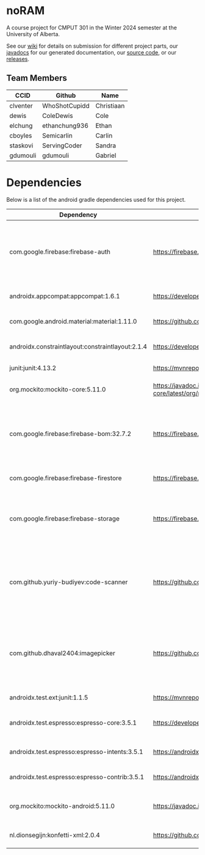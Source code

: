 # noRAM
A course project for CMPUT 301 in the Winter 2024 semester at the University of Alberta.

See our [wiki](https://github.com/CMPUT301W24T01/noRAM/wiki) for details on submission for different project parts,
our [javadocs](https://github.com/CMPUT301W24T01/noRAM/tree/master/doc/javadocs) for our generated documentation, our [source code](https://github.com/CMPUT301W24T01/noRAM/tree/master/code/noRAM), or our [releases](https://github.com/CMPUT301W24T01/noRAM/releases).

## Team Members

| CCID          | Github        | Name          |
| ------------- | ------------- | ------------- | 
| clventer      | WhoShotCupidd | Christiaan    | 
| dewis         | ColeDewis     | Cole          | 
| elchung       | ethanchung936 | Ethan         | 
| cboyles       | Semicarlin    | Carlin        | 
| staskovi      | ServingCoder  | Sandra        | 
| gdumouli      | gdumouli      | Gabriel       | 

# Dependencies
Below is a list of the android gradle dependencies used for this project.

| Dependency                                     | URL                                                                             | Use Case
| ---------------------------------------------- | ------------------------------------------------------------------------------- | ----------------------------------------------
com.google.firebase:firebase-auth                | https://firebase.google.com/docs/auth                                           | For providing authentication services for users so they can be identified between app occurrences. 
androidx.appcompat:appcompat:1.6.1               | https://developer.android.com/jetpack/androidx/releases/appcompat               | Standard activity library. 
com.google.android.material:material:1.11.0      | https://github.com/material-components/material-components-android              | Standard material UI elements. 
androidx.constraintlayout:constraintlayout:2.1.4 | https://developer.android.com/jetpack/androidx/releases/constraintlayout        | Standard constraint layout for xml. 
junit:junit:4.13.2                               | https://mvnrepository.com/artifact/junit/junit/4.13.2                           | Standard junit unit tests. 
org.mockito:mockito-core:5.11.0                  | https://javadoc.io/doc/org.mockito/mockito-core/latest/org/mockito/Mockito.html | Mocking objects for unit testing. 
com.google.firebase:firebase-bom:32.7.2          | https://firebase.google.com/support/release-notes/android                       | Firebase database connection that contains all the data including the photos and all users. 
com.google.firebase:firebase-firestore           | https://firebase.google.com/docs/firestore/quickstart                           | Firebase firestore connection.  
com.google.firebase:firebase-storage             | https://firebase.google.com/docs/storage                                        | Firebase storage connection that allows us to access the stored images. 
com.github.yuriy-budiyev:code-scanner            | https://github.com/yuriy-budiyev/code-scanner                                   | QR Code scanner that the user will use to join an event. Generates through XZing QR codes as well. 
com.github.dhaval2404:imagepicker                | https://github.com/Dhaval2404/ImagePicker                                       | To upload photos from device to be used as a profile picture for the user and event photos for events. 
androidx.test.ext:junit:1.1.5                    | https://mvnrepository.com/artifact/org.junit                                    | Standard junit library. 
androidx.test.espresso:espresso-core:3.5.1       | https://developer.android.com/jetpack/androidx/releases/test                    | Standard espresso testing library. 
androidx.test.espresso:espresso-intents:3.5.1    | https://androidx.tech/artifacts/test.espresso/espresso-intents/                 | Espresso intent functions. 
androidx.test.espresso:espresso-contrib:3.5.1    | https://androidx.tech/artifacts/test.espresso/espresso-contrib/                 | Espresso contrib functions. 
org.mockito:mockito-android:5.11.0               | https://javadoc.io/doc/org.mockito/mockito-android/latest/index.html            | Mockito android library for unit testing. 
nl.dionsegijn:konfetti-xml:2.0.4                 | https://github.com/DanielMartinus/Konfetti                                      | Library for fun confetti animations. 
